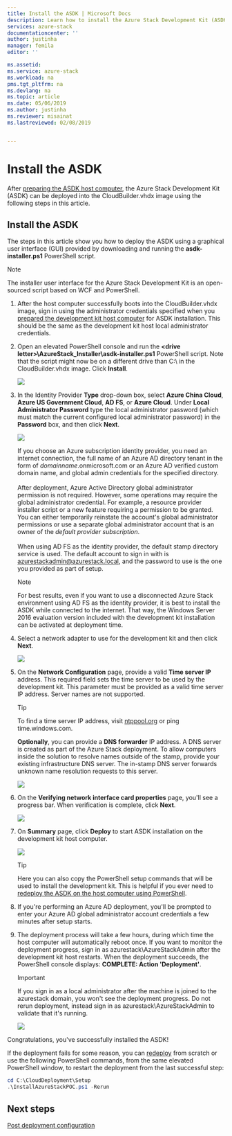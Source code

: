 ```yaml
---
title: Install the ASDK | Microsoft Docs
description: Learn how to install the Azure Stack Development Kit (ASDK).
services: azure-stack
documentationcenter: ''
author: justinha
manager: femila
editor: ''

ms.assetid: 
ms.service: azure-stack
ms.workload: na
pms.tgt_pltfrm: na
ms.devlang: na
ms.topic: article
ms.date: 05/06/2019
ms.author: justinha
ms.reviewer: misainat
ms.lastreviewed: 02/08/2019


---
```


# Install the ASDK
After [preparing the ASDK host computer](asdk-prepare-host.md), the Azure Stack Development Kit (ASDK) can be deployed into the CloudBuilder.vhdx image using the following steps in this article.

## Install the ASDK
The steps in this article show you how to deploy the ASDK using a graphical user interface (GUI) provided by downloading and running the **asdk-installer.ps1** PowerShell script.

> [!NOTE]
> The installer user interface for the Azure Stack Development Kit is an open-sourced script based on WCF and PowerShell.


1. After the host computer successfully boots into the CloudBuilder.vhdx image, sign in using the administrator credentials specified when you [prepared the development kit host computer](asdk-prepare-host.md) for ASDK installation. This should be the same as the development kit host local administrator credentials.
2. Open an elevated PowerShell console and run the **&lt;drive letter>\AzureStack_Installer\asdk-installer.ps1** PowerShell script. Note that the script might now be on a different drive than C:\ in the CloudBuilder.vhdx image. Click **Install**.

    ![](media/asdk-install/1.PNG) 

3. In the Identity Provider **Type** drop-down box, select **Azure China Cloud**, **Azure US Government Cloud**, **AD FS**, or **Azure Cloud**. Under **Local Administrator Password** type the local administrator password (which must match the current configured local administrator password) in the **Password** box, and then click **Next**.

    ![](media/asdk-install/2.PNG) 
  
   If you choose an Azure subscription identity provider, you need an internet connection, the full name of an Azure AD directory tenant in the form of *domainname*.onmicrosoft.com or an Azure AD verified custom domain name, and global admin credentials for the specified directory.<br><br>After deployment, Azure Active Directory global administrator permission is not required. However, some operations may require the global administrator credential. For example, a resource provider installer script or a new feature requiring a permission to be granted. You can either temporarily reinstate the account's global administrator permissions or use a separate global administrator account that is an owner of the *default provider subscription*.<br><br>When using AD FS as the identity provider, the default stamp directory service is used. The default account to sign in with is azurestackadmin@azurestack.local, and the password to use is the one you provided as part of setup.

   > [!NOTE]
   > For best results, even if you want to use a disconnected Azure Stack environment using AD FS as the identity provider, it is best to install the ASDK while connected to the internet. That way, the Windows Server 2016 evaluation version included with the development kit installation can be activated at deployment time.

4. Select a network adapter to use for the development kit and then click **Next**.

    ![](media/asdk-install/3.PNG)

5. On the **Network Configuration** page, provide a valid **Time server IP** address. This required field sets the time server to be used by the development kit. This parameter must be provided as a valid time server IP address. Server names are not supported.

      > [!TIP]
      > To find a time server IP address, visit [ntppool.org](https://www.ntppool.org/) or ping time.windows.com. 

    **Optionally**, you can provide a **DNS forwarder** IP address. A DNS server is created as part of the Azure Stack deployment. To allow computers inside the solution to resolve names outside of the stamp, provide your existing infrastructure DNS server. The in-stamp DNS server forwards unknown name resolution requests to this server.

    ![](media/asdk-install/4.PNG)

6. On the **Verifying network interface card properties** page, you'll see a progress bar. When verification is complete, click **Next**.

    ![](media/asdk-install/5.PNG)

7. On **Summary** page, click **Deploy** to start ASDK installation on the development kit host computer.

    ![](media/asdk-install/6.PNG)

    > [!TIP]
    > Here you can also copy the PowerShell setup commands that will be used to install the development kit. This is helpful if you ever need to [redeploy the ASDK on the host computer using PowerShell](asdk-deploy-powershell.md).

8. If you're performing an Azure AD deployment, you'll be prompted to enter your Azure AD global administrator account credentials a few minutes after setup starts.

9. The deployment process will take a few hours, during which time the host computer will automatically reboot once. If you want to monitor the deployment progress, sign in as azurestack\AzureStackAdmin after the development kit host restarts. When the deployment succeeds, the PowerShell console displays: **COMPLETE: Action 'Deployment'**. 
    > [!IMPORTANT]
    > If you sign in as a local administrator after the machine is joined to the azurestack domain, you won't see the deployment progress. Do not rerun deployment, instead sign in as azurestack\AzureStackAdmin to validate that it's running.

    ![](media/asdk-install/7.PNG)

Congratulations, you've successfully installed the ASDK!

If the deployment fails for some reason, you can [redeploy](asdk-redeploy.md) from scratch or use the following PowerShell commands, from the same elevated PowerShell window, to restart the deployment from the last successful step:

  ```powershell
  cd C:\CloudDeployment\Setup
  .\InstallAzureStackPOC.ps1 -Rerun
  ```

## Next steps
[Post deployment configuration](asdk-post-deploy.md)
